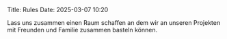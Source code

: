 Title: Rules
Date: 2025-03-07 10:20


Lass uns zusammen einen Raum schaffen an dem wir an unseren Projekten mit Freunden und Familie zusammen basteln können.
